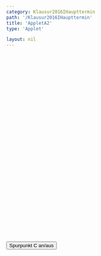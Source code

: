 ```yaml
---
category: Klausur2016IHaupttermin
path: '/Klausur2016IHaupttermin'
title: 'AppletA2'
type: 'Applet'

layout: nil
---
```

<script type="text/javascript" src="https://cdnjs.cloudflare.com/ajax/libs/jsxgraph/0.99.7/jsxgraphcore.js"></script>
<link type="text/css" href="https://cdnjs.cloudflare.com/ajax/libs/jsxgraph/0.99.6/jsxgraph.css"><link rel="stylesheet" type="text/css" href="//cdnjs.cloudflare.com/ajax/libs/jsxgraph/0.99.7/jsxgraph.css" />
<div id="0bda97f0-45bc-4afd-9a97-3e47ae40269b" class="jxgbox" style="width:500px; height:500px">
<script type="text/javascript">
var tracestate = false;
var board = JXG.JSXGraph.initBoard('0bda97f0-45bc-4afd-9a97-3e47ae40269b', {
                boundingbox: [-7, 6, 5, -4],
                axis: true
            });

var f = function(x){return (10/((x + 3)*(x+3))) - 2.5;};
var GF = board.create('functiongraph', [f,
-7, 5], {name: 'f_1', withLabel: true}
);

var GF_vis = board.create('functiongraph', [f,
-1, 5], {visible: false}
);

var glider = board.create('glider', [GF], {name: 'A', color: 'orange', size:2, label:{fontsize:15}});

var f2 = function(x) {
return (-4/((x+3)*(x+3)))+1;
};

var GF2 = board.create('functiongraph',  [f2, -7, 5], {strokeColor: 'red', name: 'f_2' , withLabel:true,  fontColor: 'red', label:{fontsize:15}});

var M = board.create('point', [function() {return glider.X();}, function() {return f2(glider.X());}], {name: 'M', size:2, label:{fontsize:15}});

var C = board.create('point', [function() {return M.X() * 2 - glider.X();}, function() {return 2 * M.Y() - glider.Y();}], {name: 'C', trace: function(){return tracestate;}, size:2, label:{fontsize:15}});

var B = board.create('point', [function() {return M.X() - 2;}, function() {return M.Y();}], {name: 'B', size:2, label:{fontsize:15}});

var D = board.create('point', [function() {return M.X() + 2;}, function() {return M.Y();}], {name: 'D', size:2, label:{fontsize:15}});


var AB = board.create('segment', [glider, B], {strokeColor: 'green', strokeWidth:3});
var BC = board.create('segment', [B, C], {strokeColor: 'green', strokeWidth:3});
var CD = board.create('segment', [C, D], {strokeColor: 'green', strokeWidth:3});
var DA = board.create('segment', [D, glider], {strokeColor: 'green', strokeWidth:3});
var BD = board.create('segment', [B, D], {strokeColor: 'gray', strokeWidth: 2});
var AC = board.create('segment', [glider, C], {strokeColor: 'gray', strokeWidth: 2});


var l1 = board.create('text', [function(){ return 0.5 * (B.X() + M.X());}, function() {return M.Y() + 0.15;}, '2']);
var l2 = board.create('text', [function(){ return 0.5 * (D.X() + M.X());}, function() {return M.Y() + 0.15;}, '2']);




var coords = board.create('text', [0.2, 5.6, function(){return 'A(' +JXG.toFixed(glider.X(), 2) + ', ' + JXG.toFixed(glider.Y(), 2) + ')';}], {fixed: true, color: 'orange', fontsize: 18});

var getAC = function(){
	return Math.abs(glider.Y())+ 	Math.abs(C.Y());
}

var lAC = board.create('text', [0.2, 5, function() {return 'Länge von AC: ' + JXG.toFixed(getAC(), 2)}], {fixed: true, fontsize: 18, color: 'gray'});

var area = board.create('text', [0.2, 4.4, function() {return 'Flächeninhalt: ' + JXG.toFixed(getAC() * 4, 2)}], {fixed: true, fontsize: 18, color: 'green'});     

board.create('text', [-6, 5, "2016 I HT A2"], {fontsize:18});

function changestate(){
	if(tracestate){
		C.clearTrace();
		tracestate = false;}
	else
		tracestate = true;
}
  
  </script>
  </div>
  <form><input type='button' value="Spurpunkt C an/aus" onClick="changestate();"></form>
